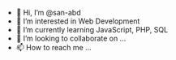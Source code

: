 - 👋 Hi, I’m @san-abd
- 👀 I’m interested in Web Development
- 🌱 I’m currently learning JavaScript, PHP, SQL
- 💞️ I’m looking to collaborate on ...
- 📫 How to reach me ...

<!---
san-abd/san-abd is a ✨ special ✨ repository because its `README.md` (this file) appears on your GitHub profile.
You can click the Preview link to take a look at your changes.
--->
